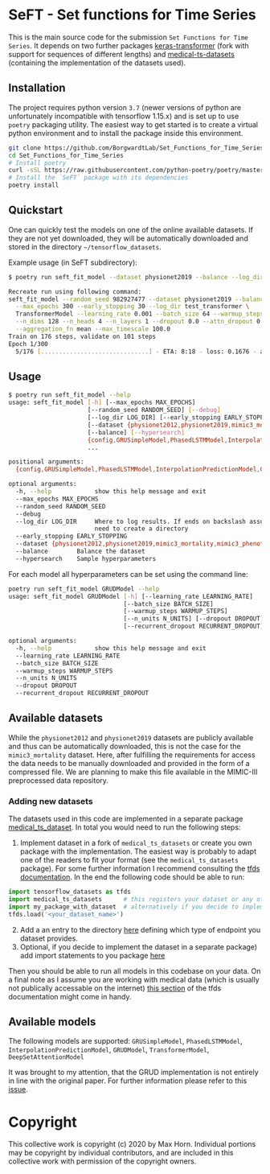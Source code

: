 # SeFT - Set functions for Time Series

This is the main source code for the submission `Set Functions for Time
Series`. It depends on two further packages
[keras-transformer](https://github.com/ExpectationMax/keras-transformer)
(fork with support for sequences of different lengths) and
[medical-ts-datasets](https://github.com/ExpectationMax/medical_ts_datasets)
(containing the implementation of the datasets used).

## Installation

The project requires python version `3.7` (newer versions of python are unfortunately
incompatible with tensorflow 1.15.x) and is set up to use `poetry` packaging utility.
The easiest way to get started is to create a virtual python environment and to install
the package inside this environment.

```bash
git clone https://github.com/BorgwardtLab/Set_Functions_for_Time_Series.git
cd Set_Functions_for_Time_Series
# Install poetry
curl -sSL https://raw.githubusercontent.com/python-poetry/poetry/master/get-poetry.py | python
# Install the `SeFT` package with its dependencies
poetry install
```

## Quickstart

One can quickly test the models on one of the online available datasets. If
they are not yet downloaded, they will be automatically downloaded and stored
in the directory `~/tensorflow_datasets`.

Example usage (in SeFT subdirectory):
```bash
$ poetry run seft_fit_model --dataset physionet2019 --balance --log_dir test_transformer TransformerModel 

Recreate run using following command:
seft_fit_model --random_seed 982927477 --dataset physionet2019 --balance \
  --max_epochs 300 --early_stopping 30 --log_dir test_transformer \
  TransformerModel --learning_rate 0.001 --batch_size 64 --warmup_steps 1000 \
  --n_dims 128 --n_heads 4 --n_layers 1 --dropout 0.0 --attn_dropout 0.0 \
  --aggregation_fn mean --max_timescale 100.0
Train on 176 steps, validate on 101 steps
Epoch 1/300
  5/176 [..............................] - ETA: 8:18 - loss: 0.1676 - acc: 0.1056 
```

## Usage
```bash
$ poetry run seft_fit_model --help
usage: seft_fit_model [-h] [--max_epochs MAX_EPOCHS]
                      [--random_seed RANDOM_SEED] [--debug]
                      [--log_dir LOG_DIR] [--early_stopping EARLY_STOPPING]
                      [--dataset {physionet2012,physionet2019,mimic3_mortality,mimic3_phenotyping}]
                      [--balance] [--hypersearch]
                      {config,GRUSimpleModel,PhasedLSTMModel,InterpolationPredictionModel,GRUDModel,TransformerModel,DeepSetAttentionModel}
                      ...

positional arguments:
  {config,GRUSimpleModel,PhasedLSTMModel,InterpolationPredictionModel,GRUDModel,TransformerModel,DeepSetAttentionModel}

optional arguments:
  -h, --help            show this help message and exit
  --max_epochs MAX_EPOCHS
  --random_seed RANDOM_SEED
  --debug
  --log_dir LOG_DIR     Where to log results. If ends on backslash assume we
                        need to create a directory
  --early_stopping EARLY_STOPPING
  --dataset {physionet2012,physionet2019,mimic3_mortality,mimic3_phenotyping}
  --balance        Balance the dataset
  --hypersearch    Sample hyperparameters

```

For each model all hyperparameters can be set using the command line:
```bash
poetry run seft_fit_model GRUDModel --help
usage: seft_fit_model GRUDModel [-h] [--learning_rate LEARNING_RATE]
                                [--batch_size BATCH_SIZE]
                                [--warmup_steps WARMUP_STEPS]
                                [--n_units N_UNITS] [--dropout DROPOUT]
                                [--recurrent_dropout RECURRENT_DROPOUT]

optional arguments:
  -h, --help            show this help message and exit
  --learning_rate LEARNING_RATE
  --batch_size BATCH_SIZE
  --warmup_steps WARMUP_STEPS
  --n_units N_UNITS
  --dropout DROPOUT
  --recurrent_dropout RECURRENT_DROPOUT
```

## Available datasets

While the `physionet2012` and `physionet2019` datasets are publicly available
and thus can be automatically downloaded, this is not the case for the
`mimic3_mortality` dataset. Here, after fulfilling the requirements for access
the data needs to be manually downloaded and provided in the form of
a compressed file. We are planning to make this file available in the MIMIC-III
preprocessed data repository.

### Adding new datasets
The datasets used in this code are implemented in a separate package [medical_ts_dataset](https://github.com/ExpectationMax/medical_ts_datasets).
In total you would need to run the following steps:

 1. Implement dataset in a fork of `medical_ts_datasets` or create you own package with the implementation. The easiest way is probably to adapt one of the readers to fit your format (see the `medical_ts_datasets` package). For some further information I recommend consulting the [tfds documentation](https://www.tensorflow.org/datasets/add_dataset). In the end the following code should be able to run:
   ```python
   import tensorflow_datasets as tfds
   import medical_ts_datasets      # this registers your dataset or any other dataset with tensorflow datasets
   import my_package_with_dataset  # alternatively if you decide to implement you datasets in a separate package
   tfds.load('<your_dataset_name>')
   ```
 2. Add a an entry to the directory [here](https://github.com/BorgwardtLab/Set_Functions_for_Time_Series/blob/d72d446f26c68a3f0f73edb2251e2e55defa5129/seft/tasks.py#L218) defining which type of endpoint you dataset provides.
 3. Optional, if you decide to implement the dataset in a separate package) add import statements to you package [here](https://github.com/BorgwardtLab/Set_Functions_for_Time_Series/blob/d72d446f26c68a3f0f73edb2251e2e55defa5129/seft/training_utils.py#L9)

Then you should be able to run all models in this codebase on your data.
On a final note as I assume you are working with medical data (which is usually not publically accessable on the internet) [this section](https://www.tensorflow.org/datasets/add_dataset#manual_download_and_extraction) of the tfds documentation might come in handy.

## Available models

The following models are supported:
`GRUSimpleModel`, `PhasedLSTMModel`, `InterpolationPredictionModel`,
`GRUDModel`, `TransformerModel`, `DeepSetAttentionModel`

It was brought to my attention, that the GRUD implementation is not entirely
in line with the original paper. For further information please refer to this
[issue](https://github.com/BorgwardtLab/Set_Functions_for_Time_Series/issues/1).

# Copyright

This collective work is copyright (c) 2020 by Max Horn. Individual
portions may be copyright by individual contributors, and are included
in this collective work with permission of the copyright owners.
